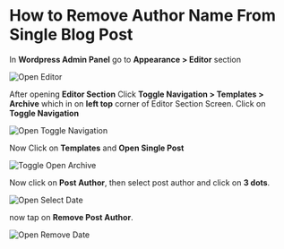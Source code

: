 # How to Remove Author Name From Single Blog Post

In **Wordpress Admin Panel** go to **Appearance > Editor** section

![Open Editor](/img/tutorial/ran1OpenEditor.png)

After opening **Editor Section** Click **Toggle Navigation > Templates > Archive** which in on **left top** corner of Editor Section Screen.
Click on **Toggle Navigation** 

![Open Toggle Navigation](/img/tutorial/ran2toggleNavigation.png)

Now Click on **Templates** and **Open Single Post**

![Toggle Open Archive](/img/tutorial/ran3openSinglePost.png)

Now click on **Post Author**, then select post author and click on **3 dots**.

![Open Select Date](/img/tutorial/ran4selectAuthor.png)

now tap on **Remove Post Author**.

![Open Remove Date](/img/tutorial/ran5RemovePostAuthor.png)